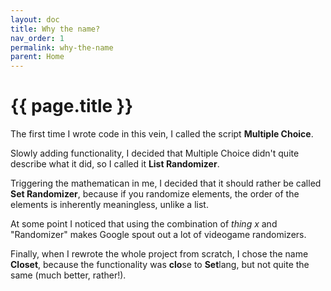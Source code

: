 ```yaml
---
layout: doc
title: Why the name?
nav_order: 1
permalink: why-the-name
parent: Home
---
```


# {{ page.title }}

The first time I wrote code in this vein, I called the script __Multiple Choice__.

Slowly adding functionality, I decided that Multiple Choice didn't quite describe what it did, so I called it __List Randomizer__.

Triggering the mathematican in me, I decided that it should rather be called __Set Randomizer__, because if you randomize elements, the order of the elements is inherently meaningless, unlike a list.

At some point I noticed that using the combination of _thing x_ and "Randomizer" makes Google spout out a lot of videogame randomizers.

Finally, when I rewrote the whole project from scratch, I chose the name __Closet__, because the functionality was **clo**se to **Set**lang, but not quite the same (much better, rather!).
